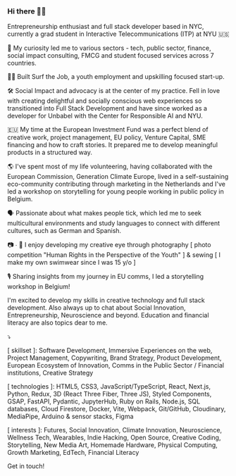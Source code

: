 ### Hi there 👋🏼

Entrepreneurship enthusiast and full stack developer based in NYC, currently a grad student in Interactive Telecommunications (ITP) at NYU 🇺🇸

🧠 My curiosity led me to various sectors - tech, public sector, finance, social impact consulting, FMCG and student focused services across 7 countries.

🏄‍♀️ Built Surf the Job, a youth employment and upskilling focused start-up.

🛠️ Social Impact and advocacy is at the center of my practice. Fell in love with creating delightful and socially conscious web experiences so transitioned into Full Stack Development and have since worked as a developer for Unbabel with the Center for Responsible AI and NYU.

🇪🇺 My time at the European Investment Fund was a perfect blend of creative work, project management, EU policy, Venture Capital, SME financing and how to craft stories. It prepared me to develop meaningful products in a structured way.

🌎  I've spent most of my life volunteering, having collaborated with the European Commission, Generation Climate Europe, lived in a self-sustaining eco-community contributing through marketing in the Netherlands and I've led a workshop on storytelling for young people working in public policy in Belgium.

🗣️  Passionate about what makes people tick, which led me to seek multicultural environments and study languages to connect with different cultures, such as German and Spanish.

📷 ∙ 👙 I enjoy developing my creative eye through photography [ photo competition "Human Rights in the Perspective of the Youth" ] & sewing [ I make my own swimwear since I was 15 y/o ] 

🎙 Sharing insights from my journey in EU comms, I led a storytelling workshop in Belgium!

I'm excited to develop my skills in creative technology and full stack development. Also always up to chat about Social Innovation, Entrepreneurship, Neuroscience and beyond. Education and financial literacy are also topics dear to me.

⤵️

[ skillset ]:  Software Development, Immersive Experiences on the web, Project Management, Copywriting, Brand Strategy, Product Development, European Ecosystem of Innovation, Comms in the Public Sector / Financial institutions, Creative Strategy

[ technologies ]: HTML5, CSS3, JavaScript/TypeScript, React, Next.js, Python, Redux, 3D (React Three Fiber, Three JS), Styled Components, GSAP, FastAPI, Pydantic, JupyterHub, Ruby on Rails, Node.js, SQL databases, Cloud Firestore, Docker, Vite, Webpack, Git/GitHub, Cloudinary, MediaPipe, Arduino & sensor stacks, Figma

[ interests ]:  Futures, Social Innovation, Climate Innovation, Neuroscience, Wellness Tech, Wearables, Indie Hacking, Open Source, Creative Coding, Storytelling, New Media Art, Homemade Hardware, Physical Computing, Growth Marketing, EdTech, Financial Literacy

Get in touch!

<!--
**ineslucas/ineslucas** is a ✨ _special_ ✨ repository because its `README.md` (this file) appears on your GitHub profile.

Here are some ideas to get you started:

- 🔭 I’m currently working on ...
- 🌱 I’m currently learning ...
- 👯 I’m looking to collaborate on ...
- 🤔 I’m looking for help with ...
- 💬 Ask me about ...
- 📫 How to reach me: ...
- 😄 Pronouns: ...
- ⚡ Fun fact: ...
-->
